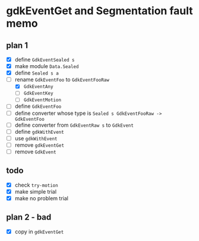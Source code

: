 gdkEventGet and Segmentation fault memo
=======================================

plan 1
------

* [x] define `GdkEventSealed s`
* [x] make module `Data.Sealed`
* [x] define `Sealed s a`
* [ ] rename `GdkEventFoo` to `GdkEventFooRaw`
	+ [x] `GdkEventAny`
	+ [ ] `GdkEventKey`
	+ [ ] `GdkEventMotion`
* [ ] define `GdkEventFoo`
* [ ] define converter whose type is `Sealed s GdkEventFooRaw -> GdkEventFoo`
* [ ] define converter from `GdkEventRaw s` to `GdkEvent`
* [ ] define `gdkWithEvent`
* [ ] use `gdkWithEvent`
* [ ] remove `gdkEventGet`
* [ ] remove `GdkEvent`

todo
----

* [x] check `try-motion`
* [x] make simple trial
* [x] make no problem trial

plan 2 - bad
------------

* [x] copy in `gdkEventGet`
